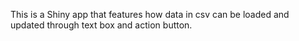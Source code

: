 This is a Shiny app that features how data in csv can be loaded and updated through text box and action button. 
